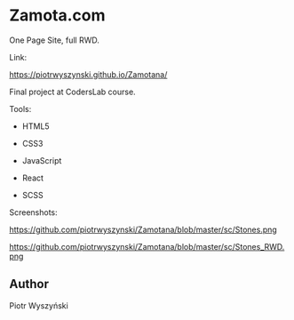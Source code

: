 # Zamota.com

One Page Site, full RWD.

Link:

https://piotrwyszynski.github.io/Zamotana/

Final project at CodersLab course.

Tools:

- HTML5

- CSS3

- JavaScript

- React

- SCSS

Screenshots:

https://github.com/piotrwyszynski/Zamotana/blob/master/sc/Stones.png

https://github.com/piotrwyszynski/Zamotana/blob/master/sc/Stones_RWD.png

## Author

Piotr Wyszyński